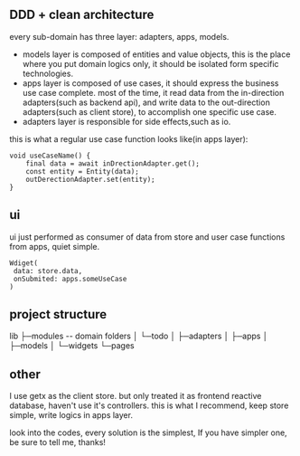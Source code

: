 ## DDD + clean architecture

every sub-domain has three layer: adapters, apps, models.

- models layer is composed of entities and value objects, this is the place where you put domain logics only, it should be isolated form specific technologies.
- apps layer is composed of use cases, it should express the business use case complete. most of the time, it read data from the in-direction adapters(such as backend api), and write data to the out-direction adapters(such as client store), to accomplish one specific use case.
- adapters layer is responsible for side effects,such as io. 

this is what a regular use case function looks like(in apps layer):

```
void useCaseName() {
    final data = await inDrectionAdapter.get();
    const entity = Entity(data);
    outDerectionAdapter.set(entity);
}
```

## ui

ui just performed as consumer of data from store and user case functions from apps, quiet simple.

```
Wdiget(
 data: store.data,
 onSubmited: apps.someUseCase
)
```

## project structure

lib
├─modules -- domain folders
│  └─todo
│      ├─adapters
│      ├─apps
│      ├─models
│      └─widgets
└─pages

## other

I use getx as the client store. but only treated it as frontend reactive database, haven't use it's controllers. this is what I recommend, keep store simple, write logics in apps layer.

look into the codes, every solution is the simplest, If you have simpler one, be sure to tell me, thanks!
